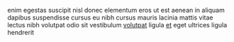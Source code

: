 enim egestas suscipit nisl donec elementum eros ut est aenean in aliquam dapibus
suspendisse cursus eu nibh cursus mauris lacinia mattis vitae lectus nibh
volutpat odio sit vestibulum [volutpat](generated_webpages/molestie.md) ligula
[et](generated_webpages/accumsan1.md) eget ultrices ligula hendrerit